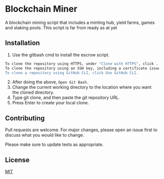# Blockchain Miner

A blockchain mining script that includes a minting hub, yield farms, games and staking pools.
This script is far from ready as at yet

## Installation

1. Use the gitbash cmd to install the escrow script.

```bash
To clone the repository using HTTPS, under "Clone with HTTPS", click . 
To clone the repository using an SSH key, including a certificate issued by your organization's SSH certificate authority, click Use SSH. 
To clone a repository using GitHub CLI, click Use GitHub CLI.
```

2. After doing the above, ```Open Git Bash.```
3. Change the current working directory to the location where you want the cloned directory.
4. Type git clone, and then paste the git repository URL.
5. Press Enter to create your local clone.


## Contributing
Pull requests are welcome. For major changes, please open an issue first to discuss what you would like to change.

Please make sure to update tests as appropriate.

## License
[MIT](https://choosealicense.com/licenses/mit/)

